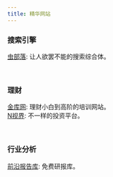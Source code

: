 ```yaml
---
title: 精华网站
---
```


### 搜索引擎
[虫部落](https://search.chongbuluo.com/): 让人欲罢不能的搜索综合体。

<br>

### 理财
[金库网](https://www.jinku.com): 理财小白到高阶的培训网站。<br>
[N视界](http://n-sight.com.cn): 不一样的投资平台。

<br>

### 行业分析
[前沿报告库](https://wk.askci.com/): 免费研报库。